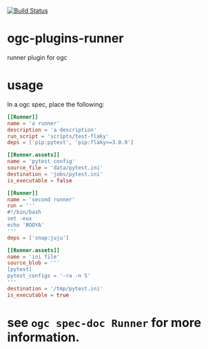 [![Build Status](https://travis-ci.org/battlemidget/ogc-plugins-runner.svg?branch=master)](https://travis-ci.org/battlemidget/ogc-plugins-runner)

# ogc-plugins-runner

runner plugin for ogc

# usage

In a ogc spec, place the following:

```toml
[[Runner]]
name = 'a runner'
description = 'a description'
run_script = 'scripts/test-flaky'
deps = ['pip:pytest', 'pip:flaky>=3.0.0']

[[Runner.assets]]
name = 'pytest config'
source_file = 'data/pytest.ini'
destination = 'jobs/pytest.ini'
is_executable = false

[[Runner]]
name = 'second runner'
run = '''
#!/bin/bash
set -eux
echo 'BOOYA'
'''
deps = ['snap:juju']

[[Runner.assets]]
name = 'ini file'
source_blob = '''
[pytest]
pytest_configs = '-ra -n 5'
'''
destination = '/tmp/pytest.ini'
is_executable = true
```

# see `ogc spec-doc Runner` for more information.
